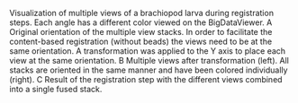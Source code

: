 Visualization of multiple views of a brachiopod larva during
registration steps. Each angle has a different color viewed on the
BigDataViewer. A Original orientation of the multiple view stacks. In
order to facilitate the content-based registration (without beads) the
views need to be at the same orientation. A transformation was applied
to the Y axis to place each view at the same orientation. B Multiple
views after transformation (left). All stacks are oriented in the same
manner and have been colored individually (right). C Result of the
registration step with the different views combined into a single fused
stack.
